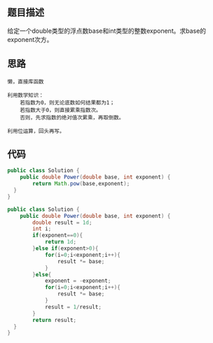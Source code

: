 ## 题目描述

给定一个double类型的浮点数base和int类型的整数exponent。求base的exponent次方。

## 思路

```
懒，直接库函数
```

```
利用数学知识：
	若指数为0，则无论底数如何结果都为1；
	若指数大于0，则直接累乘指数次。
	否则，先求指数的绝对值次累乘，再取倒数。
```

```
利用位运算，回头再写。
```



## 代码

```java
public class Solution {
    public double Power(double base, int exponent) {
        return Math.pow(base,exponent);                   
  }
}
```

```java
public class Solution {
    public double Power(double base, int exponent) {
        double result = 1d;
        int i;
        if(exponent==0){
            return 1d;
        }else if(exponent>0){
            for(i=0;i<exponent;i++){
                result *= base;
            } 
        }else{
            exponent = -exponent;
            for(i=0;i<exponent;i++){
                result *= base;
            } 
            result = 1/result;
        }
        return result;
  }
}
```

